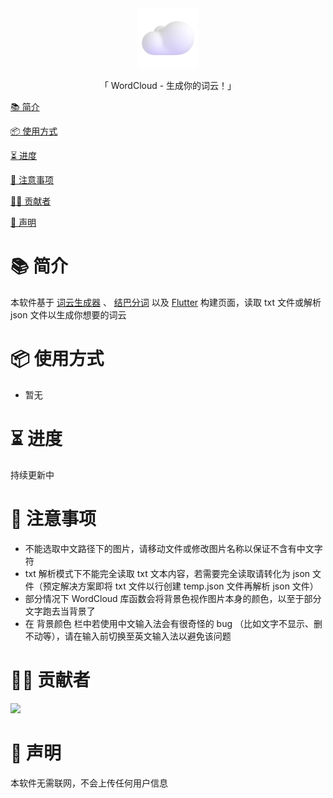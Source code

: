 <div align="center">
  <img id="word_cloud" width="96" alt="word_cloud" src="./assets/icon/app_icon.png">
  <p>「 WordCloud - 生成你的词云！」</p>
</div>

[📚 简介](#-简介)

[📦 使用方式](#-使用方式)

[⏳ 进度](#-进度)

[📌 注意事项](#-注意事项)

[🧑‍💻 贡献者](#-贡献者)

[🔦 声明](#-声明)

# 📚 简介

本软件基于 [词云生成器](https://github.com/amueller/word_cloud) 、 [结巴分词](https://github.com/fxsjy/jieba) 以及 [Flutter](https://flutter.dev/) 构建页面，读取 txt 文件或解析 json 文件以生成你想要的词云

# 📦 使用方式

- 暂无

# ⏳ 进度

持续更新中

# 📌 注意事项

- 不能选取中文路径下的图片，请移动文件或修改图片名称以保证不含有中文字符
- txt 解析模式下不能完全读取 txt 文本内容，若需要完全读取请转化为 json 文件（预定解决方案即将 txt 文件以行创建 temp.json 文件再解析 json 文件）
- 部分情况下 WordCloud 库函数会将背景色视作图片本身的颜色，以至于部分文字跑去当背景了
- 在 背景颜色 栏中若使用中文输入法会有很奇怪的 bug （比如文字不显示、删不动等），请在输入前切换至英文输入法以避免该问题

# 🧑‍💻 贡献者

<a href="https://github.com/Cierra-Runis/word_cloud/graphs/contributors">
  <img src="https://contrib.rocks/image?repo=Cierra-Runis/word_cloud" />
</a>

# 🔦 声明

本软件无需联网，不会上传任何用户信息

